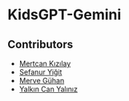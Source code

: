 # KidsGPT-Gemini
## Contributors

- [Mertcan Kızılay](https://github.com/mertck96)
- [Sefanur Yiğit](https://github.com/ssefanurygt)
- [Merve Gühan](https://github.com/merveguhan)
- [Yalkın Can Yalınız](https://github.com/YalkinCYaliniz)
